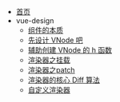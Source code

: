 <!-- * [首页]() -->
- [首页](/pages/index.md)
- vue-design
  - [组件的本质](pages/vue-design/essence-of-comp.md)
  - [先设计 VNode 吧](pages/vue-design/vnode.md)
  - [辅助创建 VNode 的 h 函数](pages/vue-design/h.md)
  - [渲染器之挂载](pages/vue-design/renderer.md)
  - [渲染器之patch](pages/vue-design/renderer-patch.md)
  - [渲染器的核心 Diff 算法](pages/vue-design/renderer-diff.md)
  - [自定义渲染器](pages/vue-design/renderer-advanced.md)
